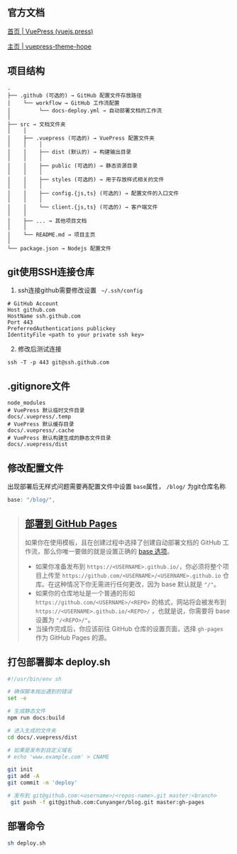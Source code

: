 ## 官方文档

[首页 | VuePress (vuejs.press)](https://vuejs.press/zh/)

[主页 | vuepress-theme-hope](https://theme-hope.vuejs.press/zh/)

## 项目结构

```
.
├── .github (可选的) → GitHub 配置文件存放路径
│    └── workflow → GitHub 工作流配置
│         └── docs-deploy.yml → 自动部署文档的工作流
│
├── src → 文档文件夹
│    │
│    ├── .vuepress (可选的) → VuePress 配置文件夹
│    │    │
│    │    ├── dist (默认的) → 构建输出目录
│    │    │
│    │    ├── public (可选的) → 静态资源目录
│    │    │
│    │    ├── styles (可选的) → 用于存放样式相关的文件
│    │    │
│    │    ├── config.{js,ts} (可选的) → 配置文件的入口文件
│    │    │
│    │    └── client.{js,ts} (可选的) → 客户端文件
│    │
│    ├── ... → 其他项目文档
│    │
│    └── README.md → 项目主页
│
└── package.json → Nodejs 配置文件
```



## git使用SSH连接仓库

1. ssh连接github需要修改设置 ` ~/.ssh/config`

``````
# GitHub Account
Host github.com
HostName ssh.github.com
Port 443
PreferredAuthentications publickey
IdentityFile <path to your private ssh key>
``````

2. 修改后测试连接

```shell 
ssh -T -p 443 git@ssh.github.com
```



## .gitignore文件

```
node_modules
# VuePress 默认临时文件目录
docs/.vuepress/.temp
# VuePress 默认缓存目录
docs/.vuepress/.cache
# VuePress 默认构建生成的静态文件目录
docs/.vuepress/dist
```



## 修改配置文件

出现部署后无样式问题需要再配置文件中设置 `base`属性， `/blog/` 为git仓库名称

```js
base: "/blog/",
```

>## [部署到 GitHub Pages](https://theme-hope.vuejs.press/zh/get-started/deploy.html#部署到-github-pages)
>
>如果你在使用模板，且在创建过程中选择了创建自动部署文档的 GitHub 工作流，那么你唯一要做的就是设置正确的 [base 选项](https://vuejs.press/zh/reference/config.html#base)。
>
>- 如果你准备发布到 `https://<USERNAME>.github.io/`，你必须将整个项目上传至 `https://github.com/<USERNAME>/<USERNAME>.github.io` 仓库。在这种情况下你无需进行任何更改，因为 base 默认就是 `"/"`。
>- 如果你的仓库地址是一个普通的形如 `https://github.com/<USERNAME>/<REPO>` 的格式，网站将会被发布到 `https://<USERNAME>.github.io/<REPO>/` ，也就是说，你需要将 base 设置为 `"/<REPO>/"`。
>- 当操作完成后，你应该前往 GitHub 仓库的设置页面，选择 `gh-pages` 作为 GitHub Pages 的源。

## 打包部署脚本 deploy.sh

```sh
#!/usr/bin/env sh

# 确保脚本抛出遇到的错误
set -e

# 生成静态文件
npm run docs:build

# 进入生成的文件夹
cd docs/.vuepress/dist

# 如果是发布到自定义域名
# echo 'www.example.com' > CNAME

git init
git add -A
git commit -m 'deploy'

# 发布到 git@github.com:<username>/<repos-name>.git master:<branch>
 git push -f git@github.com:Cunyanger/blog.git master:gh-pages


```



## 部署命令

```sh
sh deploy.sh
```

